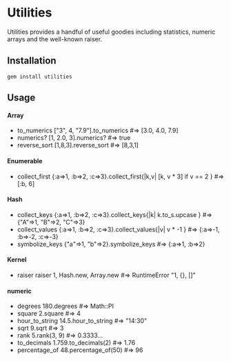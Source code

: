 Utilities
=========
Utilities provides a handful of useful goodies including statistics, numeric arrays and the well-known raiser.

Installation
------------
    gem install utilities

Usage
-----
#### Array
* to_numerics
    ["3", 4, "7.9"].to_numerics #=> [3.0, 4.0, 7.9]
* numerics?
    [1, 2.0, 3].numerics? #=> true
* reverse_sort
    [1,8,3].reverse_sort #=> [8,3,1]

#### Enumerable
* collect_first
    {:a=>1, :b=>2, :c=>3}.collect_first{|k,v| [k, v * 3] if v == 2 } #=> [:b, 6]

#### Hash
* collect_keys
    {:a=>1, :b=>2, :c=>3}.collect_keys{|k| k.to_s.upcase } #=> {"A"=>1, "B"=>2, "C"=>3}
* collect_values
    {:a=>1, :b=>2, :c=>3}.collect_values{|v| v * -1 } #=> {:a=>-1, :b=>-2, :c=>-3}
* symbolize_keys
    {"a"=>1, "b"=>2}.symbolize_keys #=> {:a=>1, :b=>2}

#### Kernel
* raiser
    raiser 1, Hash.new, Array.new #=> RuntimeError "1, {}, []"

#### numeric
* degrees
    180.degrees #=> Math::PI
* square
    2.square #=> 4
* hour_to_string
    14.5.hour_to_string #=> "14:30"
* sqrt
    9.sqrt #=> 3
* rank
    5.rank(3, 9) #=> 0.3333...
* to_decimals
    1.759.to_decimals(2) #=> 1.76
* percentage_of
    48.percentage_of(50) #=> 96
